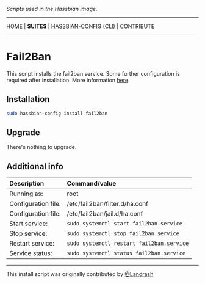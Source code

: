 _Scripts used in the Hassbian image._

***

[HOME](/) | [**SUITES**](/suites) | [HASSBIAN-CONFIG (CLI)](/cli) | [CONTRIBUTE](/contribute)

***

# Fail2Ban

This script installs the fail2ban service.
Some further configuration is required after installation. More information [here](https://www.home-assistant.io/cookbook/fail2ban/).

## Installation

```bash
sudo hassbian-config install fail2ban
```

## Upgrade

There's nothing to upgrade.

## Additional info

Description | Command/value
:--- | :---
Running as: | root
Configuration file: | /etc/fail2ban/filter.d/ha.conf
Configuration file: | /etc/fail2ban/jail.d/ha.conf
Start service: | `sudo systemctl start fail2ban.service`
Stop service: | `sudo systemctl stop fail2ban.service`
Restart service: | `sudo systemctl restart fail2ban.service`
Service status: | `sudo systemctl status fail2ban.service`

***

This install script was originally contributed by [@Landrash][landrash]

<!--- Links --->
[landrash]: https://github.com/landrash
[repo]: https://github.com/home-assistant/hassbian-scripts/pulls
